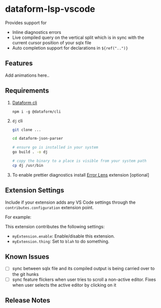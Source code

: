 # dataform-lsp-vscode

Provides support for

* Inline diagnostics errors
* Live compiled query on the vertical split which is in sync with the current cursor position of your sqlx file
* Auto completion support for declarations in `${ref("..")}`

## Features

Add animations here..

## Requirements

1. [Dataform cli](https://cloud.google.com/dataform/docs/use-dataform-cli)

   `npm i -g @dataform/cli`

2. `dj` cli

   ```bash
   git clone ...

   cd dataform-json-parser

   # ensure go is installed in your system
   go build . -o dj

   # copy the binary to a place is visible from your system path
   cp dj /usr/bin
   ```

3. To enable prettier diagnostics install [Error Lens](https://marketplace.visualstudio.com/items?itemName=usernamehw.errorlens) extension [optional]

## Extension Settings

Include if your extension adds any VS Code settings through the `contributes.configuration` extension point.

For example:

This extension contributes the following settings:

* `myExtension.enable`: Enable/disable this extension.
* `myExtension.thing`: Set to `blah` to do something.

## Known Issues

- [ ] sync between sqlx file and its compiled output is being carried over to the git hunks
- [ ] sync feature flickers when user tries to scroll a non-active editor. Fixes when user selects the active editor by clicking on it

## Release Notes

